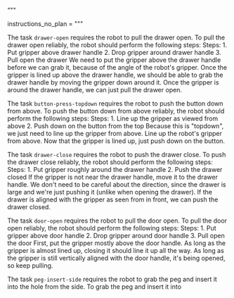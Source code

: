 """

instructions_no_plan = """


The task `drawer-open` requires the robot to pull the drawer open.
To pull the drawer open reliably, the robot should perform the following steps:
    Steps:  1. Put gripper above drawer handle  2. Drop gripper around drawer handle  3. Pull open the drawer
    We need to put the gripper above the drawer handle before we can grab it, because of the angle of the robot's gripper.
    Once the gripper is lined up above the drawer handle, we should be able to grab the drawer handle by moving the gripper down around it.
    Once the gripper is around the drawer handle, we can just pull the drawer open.

The task `button-press-topdown` requires the robot to push the button down from above.
To push the button down from above reliably, the robot should perform the following steps:
    Steps:  1. Line up the gripper as viewed from above  2. Push down on the button from the top
    Because this is "topdown", we just need to line up the gripper from above. Line up the robot's gripper from above.
    Now that the gripper is lined up, just push down on the button.

The task `drawer-close` requires the robot to push the drawer close.
To push the drawer close reliably, the robot should perform the following steps:
    Steps:  1. Put gripper roughly around the drawer handle  2. Push the drawer closed
    If the gripper is not near the drawer handle, move it to the drawer handle. We don't need to be careful about the direction, since the drawer is large and we're just pushing it (unlike when opening the drawer).
    If the drawer is aligned with the gripper as seen from in front, we can push the drawer closed.

The task `door-open` requires the robot to pull the door open.
To pull the door open reliably, the robot should perform the following steps:
    Steps:  1. Put gripper above door handle  2. Drop gripper around door handle  3. Pull open the door
    First, put the gripper mostly above the door handle.
    As long as the gripper is almost lined up, closing it should line it up all the way.
    As long as the gripper is still vertically aligned with the door handle, it's being opened, so keep pulling.

The task `peg-insert-side` requires the robot to grab the peg and insert it into the hole from the side.
To grab the peg and insert it into